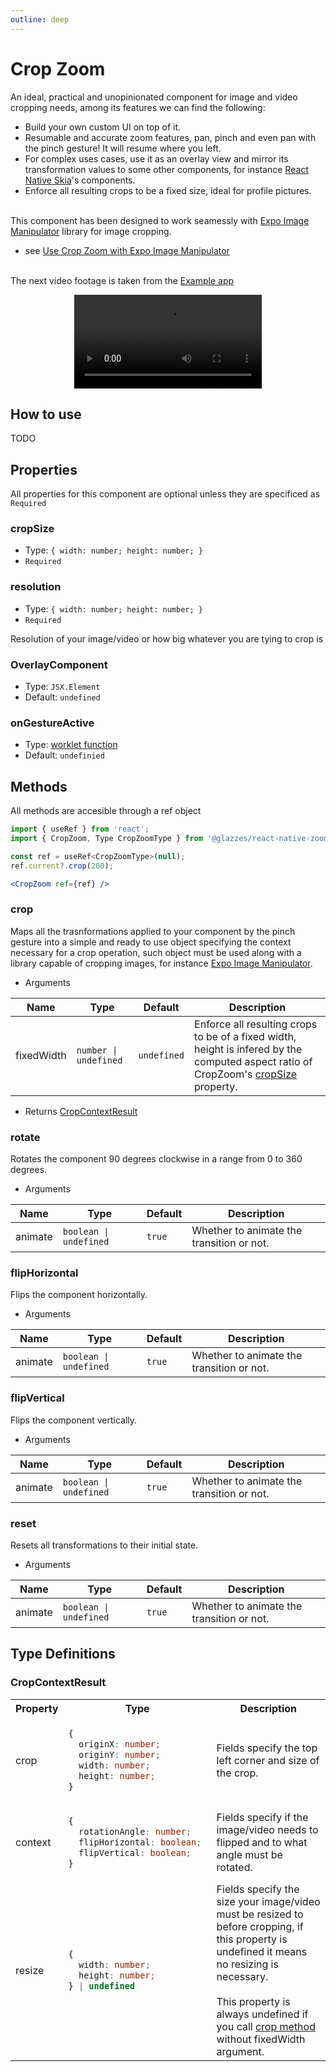 ```yaml
---
outline: deep
---
```


# Crop Zoom
An ideal, practical and unopinionated component for image and video cropping needs, among its features we can find the following:

- Build your own custom UI on top of it.
- Resumable and accurate zoom features, pan, pinch and even pan with the pinch gesture! It will resume where you left.
- For complex uses cases, use it as an overlay view and mirror its transformation values to some other components, for instance [React Native Skia](https://shopify.github.io/react-native-skia/)'s components.
- Enforce all resulting crops to be a fixed size, ideal for profile pictures.
<br/><br/>

This component has been designed to work seamessly with [Expo Image Manipulator](https://docs.expo.dev/versions/latest/sdk/imagemanipulator/) library for image cropping.

- see [Use Crop Zoom with Expo Image Manipulator](../guides/cropzoomexpo)
<br/><br/>

The next video footage is taken from the [Example app](https://github.com/Glazzes/react-native-zoomable/tree/main/example)
<div style="width: 100%; display: flex; justify-content: center; align-items: center">
  <video src="../assets/cropzoom.mp4" controls />
</div>

## How to use
TODO

## Properties
All properties for this component are optional unless they are specificed as `Required`

### cropSize
- Type: `{ width: number; height: number; }`
- `Required`


### resolution
- Type: `{ width: number; height: number; }`
- `Required`

Resolution of your image/video or how big whatever you are tying to crop is

### OverlayComponent
- Type: `JSX.Element`
- Default: `undefined`

### onGestureActive
- Type: [worklet function](https://docs.swmansion.com/react-native-reanimated/docs/2.x/fundamentals/worklets/)
- Default: `undefinied`


## Methods
All methods are accesible through a ref object
```jsx
import { useRef } from 'react';
import { CropZoom, Type CropZoomType } from '@glazzes/react-native-zoomable'

const ref = useRef<CropZoomType>(null);
ref.current?.crop(200);

<CropZoom ref={ref} />
```

### crop
Maps all the trasnformations applied to your component by the pinch gesture into a simple and ready to use object specifying the context necessary for a crop operation, such object must be used along with a library capable of cropping images, for instance [Expo Image Manipulator](https://docs.expo.dev/versions/latest/sdk/imagemanipulator/).
- Arguments

| Name | Type | Default | Description |
|------|------|-------------|---------|
| fixedWidth | `number \| undefined` | `undefined` | Enforce all resulting crops to be of a fixed width, height is infered by the computed aspect ratio of CropZoom's [cropSize](#cropsize) property. |

- Returns
[CropContextResult](#cropcontextresult)

### rotate
Rotates the component 90 degrees clockwise in a range from 0 to 360 degrees.
- Arguments

| Name | Type | Default |Description |
|------|------|-----|--------------|
| animate | `boolean \| undefined` | `true` | Whether to animate the transition or not. |

### flipHorizontal
Flips the component horizontally.
- Arguments

| Name | Type | Default |Description |
|------|------|-----|--------------|
| animate | `boolean \| undefined` | `true` | Whether to animate the transition or not. |

### flipVertical
Flips the component vertically.
- Arguments

| Name | Type | Default |Description |
|------|------|-----|--------------|
| animate | `boolean \| undefined` | `true` | Whether to animate the transition or not. |

### reset
Resets all transformations to their initial state.
- Arguments

| Name | Type | Default |Description |
|------|------|---------|------------|
| animate | `boolean \| undefined` | `true` | Whether to animate the transition or not. |

## Type Definitions
### CropContextResult

<table>
<tr>
    <th>Property</th>
    <th>Type</th>
    <th>Description</th>
</tr>

<tr>
<td>crop</td>
<td>

```typescript
{
  originX: number; 
  originY: number; 
  width: number; 
  height: number;
}
```
</td>
<td>Fields specify the top left corner and size of the crop.</td>
</tr>

<tr>
<td>context</td>
<td>

```typescript
{
  rotationAngle: number; 
  flipHorizontal: boolean; 
  flipVertical: boolean;
}
```
</td>
<td>Fields specify if the image/video needs to flipped and to what angle must be rotated.</td>
</tr>

<tr>
<td>resize</td>
<td>

```typescript
{
  width: number; 
  height: number; 
} | undefined
```
</td>
<td>
Fields specify the size your image/video must be resized to before cropping, if this property is undefined it means no resizing is necessary. <br/><br/> This property is always undefined if you call <a href="#crop">crop method</a> without fixedWidth argument.
</td>
</tr>

</table>
